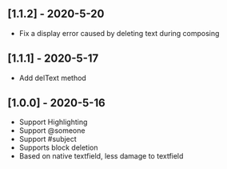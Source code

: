 ## [1.1.2] - 2020-5-20

-   Fix a display error caused by deleting text during composing

## [1.1.1] - 2020-5-17

-   Add delText method

## [1.0.0] - 2020-5-16

-   Support Highlighting
-   Support @someone
-   Support #subject
-   Supports block deletion
-   Based on native textfield, less damage to textfield

